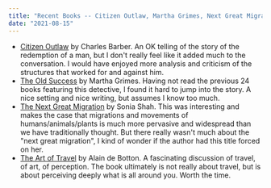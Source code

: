 ```yaml
---
title: "Recent Books -- Citizen Outlaw, Martha Grimes, Next Great Migration, Art of Travel"
date: "2021-08-15"
---
```


- [Citizen Outlaw](https://www.goodreads.com/book/show/43616082-citizen-outlaw) by Charles Barber. An OK telling of the story of the redemption of a man, but I don't really feel like it added much to the conversation. I would have enjoyed more analysis and criticism of the structures that worked for and against him.
- [The Old Success](https://www.goodreads.com/book/show/42360879-the-old-success) by Martha Grimes. Having not read the previous 24 books featuring this detective, I found it hard to jump into the story. A nice setting and nice writing, but assumes I know too much.
- [The Next Great Migration](https://www.goodreads.com/book/show/51079278-the-next-great-migration) by Sonia Shah. This was interesting and makes the case that migrations and movements of humans/animals/plants is much more pervasive and widespread than we have traditionally thought. But there really wasn't much about the "next great migration", I kind of wonder if the author had this title forced on her.
- [The Art of Travel](https://www.goodreads.com/book/show/23422.The_Art_of_Travel) by Alain de Botton. A fascinating discussion of travel, of art, of perception. The book ultimately is not really about travel, but is about perceiving deeply what is all around you. Worth the time.
